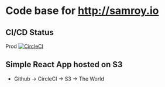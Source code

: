 # Code base for http://samroy.io

## CI/CD Status
Prod [![CircleCI](https://circleci.com/gh/samroy92/samroyio-website/tree/master.svg?style=svg)](https://circleci.com/gh/samroy92/samroyio-website/tree/master)

## Simple React App hosted on S3
  - Github -> CircleCI -> S3 -> The World